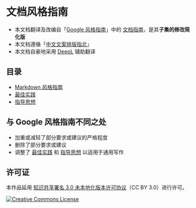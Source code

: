 # 文档风格指南

- 本文档翻译及改编自「[Google 风格指南](https://github.com/google/styleguide)」中的 [文档指南](https://github.com/google/styleguide/tree/gh-pages/docguide)，是其**子集的修改简化版**
- 本文档遵循「[中文文案排版指北](https://github.com/mzlogin/chinese-copywriting-guidelines)」
- 本文档自豪地采用 [DeepL](https://www.deepl.com/) 辅助翻译

## 目录

- [Markdown 风格指南](style.md)
- [最佳实践](best_practices.md)
- [指导思想](philosophy.md)

## 与 Google 风格指南不同之处

- 加重或减轻了部分要求或建议的严格程度
- 删除了部分要求或建议
- 调整了 [最佳实践](best_practices.md) 和 [指导思想](philosophy.md) 以适用于通用写作

## 许可证

本作品延用 [知识共享署名 3.0 未本地化版本许可协议](http://creativecommons.org/licenses/by/3.0/)（CC BY 3.0）进行许可。

[![Creative Commons License](https://i.creativecommons.org/l/by/3.0/88x31.png)](http://creativecommons.org/licenses/by/3.0/)
